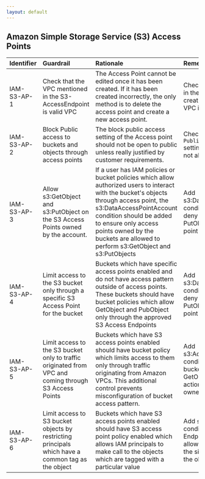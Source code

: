 ```yaml
---
layout: default
---
```


## Amazon Simple Storage Service (S3) Access Points

| Identifier   | Guardrail                                                                                             | Rationale                                                                                                                                                                                                                                                                                              | Remediation                                                                                                                                                     | References                                                                                                                                                                                                       | Policy                    | IAM Actions                 |
|:-------------|:------------------------------------------------------------------------------------------------------|:-------------------------------------------------------------------------------------------------------------------------------------------------------------------------------------------------------------------------------------------------------------------------------------------------------|:----------------------------------------------------------------------------------------------------------------------------------------------------------------|:-----------------------------------------------------------------------------------------------------------------------------------------------------------------------------------------------------------------|:--------------------------|:----------------------------|
| IAM-S3-AP-1  | Check that the VPC mentioned in the S3-AccessEndpoint is valid VPC                                    | The Access Point cannot be edited once it has been created. If it has been created incorrectly, the only method is to delete the access point and create a new access point.                                                                                                                           | Check the VPC value provided in the API call payload for creating access point is a valid VPC in the account specified.                                         | [https://docs.aws.amazon.com/AmazonS3/latest/dev/creating-access-points.html](https://docs.aws.amazon.com/AmazonS3/latest/dev/creating-access-points.html)<br><br>                                               | NA                        | s3:CreateAccessPoint        |
| IAM-S3-AP-2  | Block Public access to buckets and objects through access points                                      | The block public access setting of the Access point should not be open to public unless really justified by customer requirements.                                                                                                                                                                     | Check `PublicAccessBlockConfiguration` setting of access point is set to not allow public access.                                                               | []()<br><br>                                                                                                                                                                                                     | NA                        | s3:CreateAccessPoint        |
| IAM-S3-AP-3  | Allow s3:GetObject and s3:PutObject on the S3 Access Points owned by the account.                     | If a user has IAM policies or bucket policies which allow authorized users to interact with the bucket's objects through access point, the s3:DataAccessPointAccount condition should be added to ensure only access points owned by the buckets are allowed to perform s3:GetObject and s3:PutObjects | Add s3:DataAccessPointAccount condition to the bucket policy to deny all GetObject and PutObject actions to  S3 Access point's owner account                    | [https://docs.aws.amazon.com/AmazonS3/latest/dev/creating-access-points.html#access-points-policies](https://docs.aws.amazon.com/AmazonS3/latest/dev/creating-access-points.html#access-points-policies)<br><br> | S3 bucket policy          | s3:DataAccessPointAccount   |
| IAM-S3-AP-4  | Limit access to the S3 bucket only through a specific S3 Access Point for the bucket                  | Buckets which have specific access points enabled and do not have access pattern outside of access points. These buckets should have bucket policies which allow GetObject and PubObject only through the approved S3 Access Endpoints                                                                 | Add s3:DataAccessPointAccount condition to the bucket policy to deny all GetObject and PutObject actions to  S3 Access point's owner account                    | [https://docs.aws.amazon.com/AmazonS3/latest/dev/creating-access-points.html#access-points-policies](https://docs.aws.amazon.com/AmazonS3/latest/dev/creating-access-points.html#access-points-policies)<br><br> | S3 bucket policy          | s3:DataAccessPointAccount   |
| IAM-S3-AP-5  | Limit access to the S3 bucket only to traffic originated from VPC and coming through S3 Access Points | Buckets which have S3 access points enabled should have bucket policy which limits access to them only through traffic originating from Amazon VPCs. This additional control prevents misconfiguration of bucket access pattern.                                                                       | Add s3:AccessPointNetworkOrigin condition with `VPC` value to the bucket policy to deny all GetObject and PutObject actions to  S3 Access point's owner account | [https://docs.aws.amazon.com/AmazonS3/latest/dev/creating-access-points.html#access-points-policies](https://docs.aws.amazon.com/AmazonS3/latest/dev/creating-access-points.html#access-points-policies)<br><br> | S3 bucket policy          | s3:AccessPointNetworkOrigin |
| IAM-S3-AP-6  | Limit access to S3 bucket objects by restricting principals which have a common tag as the object     | Buckets which have S3 access points enabled should have S3 access point policy enabled which allows IAM principals to make call to the objects which are tagged with a particular value                                                                                                                | Add `s3:ExistingObjectTag` condition in the S3 Access Endpoint policy which has allows certain principals with the similar tags to get access to the objects    | [https://docs.aws.amazon.com/AmazonS3/latest/dev/creating-access-points.html#access-points-policies](https://docs.aws.amazon.com/AmazonS3/latest/dev/creating-access-points.html#access-points-policies)<br><br> | S3 access endpoint policy | s3:GetObject                |